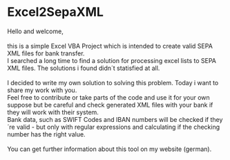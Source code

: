 # Excel2SepaXML

Hello and welcome,</br></br>
this is a simple Excel VBA Project which is intended to create valid SEPA XML files for bank transfer.</br>
I searched a long time to find a solution for processing excel lists to SEPA XML files. The solutions i found didn´t statisfied at all.</br></br> I decided to write my own solution to solving this problem. Today i want to share my work with you.</br>
Feel free to contribute or take parts of the code and use it for your own suppose but be careful and check generated XML files with your bank if they will work with their system.</br>
Bank data, such as SWIFT Codes and IBAN numbers will be checked if they´re valid - but only with regular expressions and calculating if the checking number has the right value.</br></br>
You can get further information about this tool on my website (german).
